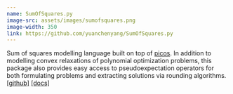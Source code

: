 ```yaml
---
name: SumOfSquares.py
image-src: assets/images/sumofsquares.png
image-width: 350
link: https://github.com/yuanchenyang/SumOfSquares.py
---
```


Sum of squares modelling language built on top of
[picos](https://picos-api.gitlab.io/picos/). In addition to modelling convex
relaxations of polynomial optimization problems, this package also provides easy
access to pseudoexpectation operators for both formulating problems and
extracting solutions via rounding algorithms.
[\[github\]](https://github.com/yuanchenyang/SumOfSquares.py)
[\[docs\]](https://sums-of-squares.github.io/sos/index.html#python)
